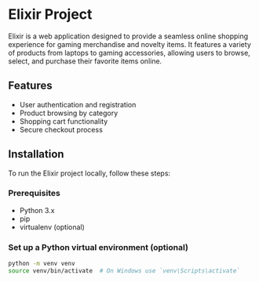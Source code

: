 # Elixir Project

Elixir is a web application designed to provide a seamless online shopping experience for gaming merchandise and novelty items. It features a variety of products from laptops to gaming accessories, allowing users to browse, select, and purchase their favorite items online.

## Features

- User authentication and registration
- Product browsing by category
- Shopping cart functionality
- Secure checkout process

## Installation

To run the Elixir project locally, follow these steps:

### Prerequisites

- Python 3.x
- pip
- virtualenv (optional)

### Set up a Python virtual environment (optional)

```bash
python -m venv venv
source venv/bin/activate  # On Windows use `venv\Scripts\activate`
 
 

